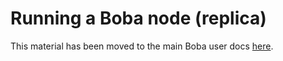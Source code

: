 # Running a Boba node (replica)

This material has been moved to the main Boba user docs [here](https://docs.boba.network/user-docs/003_running_replica_node).